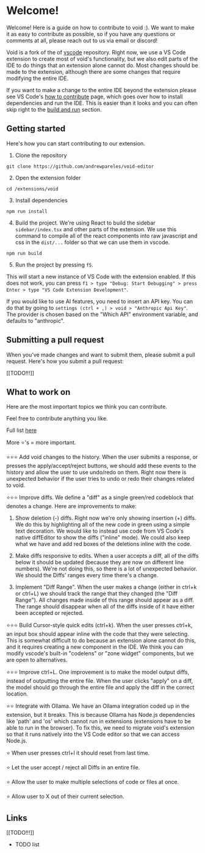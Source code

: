 
# Welcome!

Welcome! Here is a guide on how to contribute to void :). We want to make it as easy to contribute as possible, so if you have any questions or comments at all, please reach out to us via email or discord!

Void is a fork of the of [vscode](https://github.com/microsoft/vscode) repository. Right now, we use a VS Code extension to create most of void's functionality, but we also edit parts of the IDE to do things that an extension alone cannot do. Most changes should be made to the extension, although there are some changes that require modifying the entire IDE.

If you want to make a change to the entire IDE beyond the extension please see VS Code's [how to contribute](https://github.com/microsoft/vscode/wiki/How-to-Contribute) page, which goes over how to install dependencies and run the IDE. This is easier than it looks and you can often skip right to the [build and run](https://github.com/microsoft/vscode/wiki/How-to-Contribute#build-and-run) section.

## Getting started

Here's how you can start contributing to our extension.

1. Clone the repository

`git clone https://github.com/andrewpareles/void-editor`

2. Open the extension folder

`cd /extensions/void`

3. Install dependencies

`npm run install`

4. Build the project. We're using React to build the sidebar `sidebar/index.tsx` and other parts of the extension. We use this command to compile all of the react components into raw javascript and css in the `dist/...` folder so that we can use them in vscode.

`npm run build`

5. Run the project by pressing `f5`.

This will start a new instance of VS Code with the extension enabled. If this does not work, you can press `f1 > type "Debug: Start Debugging" > press Enter > type "VS Code Extension Development"`.

If you would like to use AI features, you need to insert an API key. You can do that by going to `settings (ctrl + ,) > void > "Anthropic Api Key"`. The provider is chosen based on the "Which API" environment variable, and defaults to "anthropic".

## Submitting a pull request

When you've made changes and want to submit them, please submit a pull request. Here's how you submit a pull request:

[[TODO!!!]]




## What to work on


Here are the most important topics we think you can contribute. 

Feel free to contribute anything you like. 

Full list [here]([[TODO!!!]])

More ⭐'s = more important.

⭐⭐⭐ Add void changes to the history. When the user submits a response, or presses the apply/accept/reject buttons, we should add these events to the history and allow the user to use undo/redo on them. Right now there is unexpected behavior if the user tries to undo or redo their changes related to void.

⭐⭐⭐ Improve diffs. We define a "diff" as a single green/red codeblock that denotes a change. Here are improvements to make:

1. Show deletion (-) diffs. Right now we're only showing insertion (+) diffs. We do this by highlighting all of the new code in green using a simple text decoration. We would like to instead use code from VS Code's native diffEditor to show the diffs ("inline" mode). We could also keep what we have and add red boxes of the deletions inline with the code.

2. Make diffs responsive to edits. When a user accepts a diff, all of the diffs below it should be updated (because they are now on different line numbers). We're not doing this, so there is a lot of unexpected behavior. We should the Diffs' ranges every time there's a change.

3. Implement "Diff Range". When the user makes a change (either in ctrl+k or ctrl+L) we should track the range that they changed (the "Diff Range"). All changes made inside of this range should appear as a diff. The range should disappear when all of the diffs inside of it have either been accepted or rejected.

⭐⭐⭐ Build Cursor-style quick edits (ctrl+k). When the user presses ctrl+k, an input box should appear inline with the code that they were selecting. This is somewhat difficult to do because an extension alone cannot do this, and it requires creating a new component in the IDE. We think you can modify vscode's built-in "codelens" or "zone widget" components, but we are open to alternatives.

⭐⭐⭐ Improve ctrl+L. One improvement is to make the model output diffs, instead of outputting the entire file. When the user clicks "apply" on a diff, the model should go through the entire file and apply the diff in the correct location.


⭐⭐ Integrate with Ollama. We have an Ollama integration coded up in the extension, but it breaks. This is because Ollama has Node.js dependencies like 'path' and 'os' which cannot run in extensions (extensions have to be able to run in the browser). To fix this, we need to migrate void's extension so that it runs natively into the VS Code editor so that we can access Node.js.

⭐ When user presses ctrl+l it should reset from last time.

⭐ Let the user accept / reject all Diffs in an entire file.

⭐ Allow the user to make multiple selections of code or files at once.

⭐ Allow user to X out of their current selection.




## Links

[[TODO!!!]]


- TODO list


<!--

### Design principles

- Least amount of eye movement necessary; if user presses submit, show them the message where they submitted


### Ctrl+L (chat)




### Ctrl+K (inline edits)

- Create a new input box that takes in the user's description.

- Make it appear above each.

- The input box should appear directly above the code selection - this requires using a Zone widget.


### Core

- Migrate the void extension to live natively in VS Code. There's initial work here at `glass.contribution.ts`.

- Allow access to the VS Code extension marketplace.

- Re-write the whole file when the user clicks "Apply" and show a gray progress indicator in the BG.



### Diffs

"Diffs" are the inline green/red highlights you see to approve or reject a change.

- Diffs are not responsive to edits right now. To make them responsive, we need to update all Diffs' ranges every time there's a change.

- Right now Diffs are only shown in green as a simple text decoration. We'd like to have them work better by using code from VS Code's native diffEditor ("inline" mode).

- **Events:** On many types of events, we should reject all the current Diffs (user submits a new chat message, clicks Apply, etc).






### Ollama

- Ollama doesn't work now because its JS library depends on Node.js and uses imports like 'path', 'os', while extensions must be able to run in the browser. When we migrate the extension into the VS Code codebase, we'll be able to access Node.js and will uncomment the Ollama integration.

### Greptile

- Ideally we'd auto-detect -->
